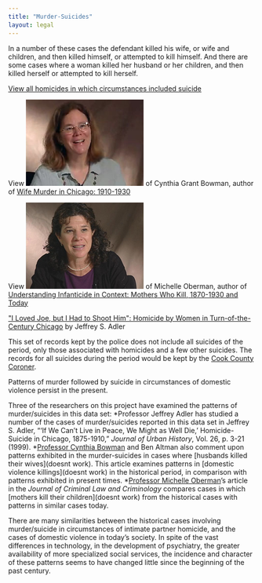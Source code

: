 ```yaml
---
title: "Murder-Suicides"
layout: legal
---
```


In a number of these cases the defendant killed his wife, or wife and children, and then killed himself, or attempted to kill himself. And there are some cases where a woman killed her husband or her children, and then killed herself or attempted to kill herself.

[View all homicides in which circumstances included suicide](/database/?backToResults=1&typhom=7&page=1)

View [![video](/static/img/legal/murdersuicide/preview_bowman.jpg)](/gallery/) of Cynthia Grant Bowman, author of [Wife Murder in Chicago: 1910-1930](/docs_fk/homicide/LawJournal/JCLC06.pdf)

View [![video](/static/img/legal/murdersuicide/preview_oberman.jpg)](/gallery/) of Michelle Oberman, author of [Understanding Infanticide in Context: Mothers Who Kill, 1870-1930 and Today](/docs_fk/homicide/LawJournal/JCLC05.pdf)

["I Loved Joe, but I Had to Shoot Him": Homicide by Women in Turn-of-the-Century Chicago](/docs_fk/homicide/LawJournal/JCLC12.pdf) by Jeffrey S. Adler

This set of records kept by the police does not include all suicides of the period, only those associated with homicides and a few other suicides. The records for all suicides during the period would be kept by the [Cook County Coroner](http://www.sos.state.il.us/departments/archives/cookinqt.html).

Patterns of murder followed by suicide in circumstances of domestic violence persist in the present.

Three of the researchers on this project have examined the patterns of murder/suicides in this data set:
  *Professor Jeffrey Adler has studied a number of the cases of murder/suicides reported in this data set in Jeffrey S. Adler, “‘If We Can’t Live in Peace, We Might as Well Die,’ Homicide-Suicide in Chicago, 1875-1910,” *Journal of Urban History*, Vol. 26, p. 3-21 (1999).
  *[Professor Cynthia Bowman](/gallery/) and Ben Altman also comment upon patterns exhibited in the murder-suicides in cases where [husbands killed their wives](doesnt work). This article examines patterns in [domestic violence killings](doesnt work) in the historical period, in comparison with  patterns exhibited in present times.
  *[Professor Michelle Oberman](/gallery/)’s article in the *Journal of Criminal Law and Criminology* compares cases in which [mothers kill their children](doesnt work) from the historical cases with patterns in similar cases today.

There are many similarities between the historical cases involving murder/suicide in circumstances of intimate partner homicide, and the cases of domestic violence in today’s society. In spite of the vast differences in technology, in the development of psychiatry, the greater availability of more specialized social services, the incidence and character of these patterns seems to have changed little since the beginning of the past century.
